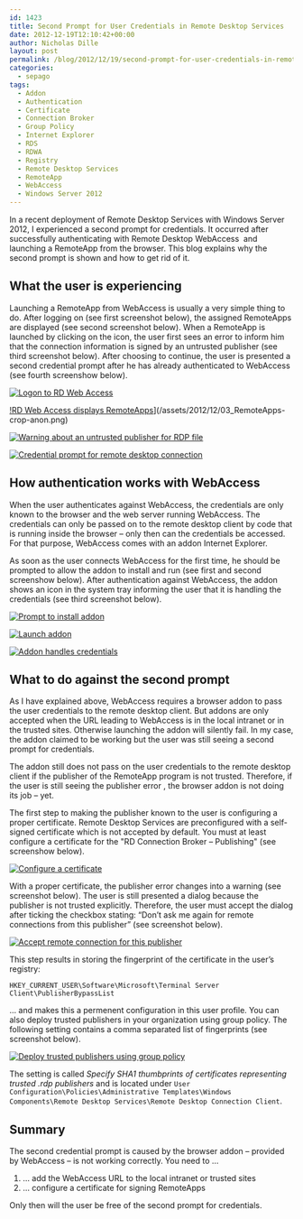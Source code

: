 ```yaml
---
id: 1423
title: Second Prompt for User Credentials in Remote Desktop Services
date: 2012-12-19T12:10:42+00:00
author: Nicholas Dille
layout: post
permalink: /blog/2012/12/19/second-prompt-for-user-credentials-in-remote-desktop-services/
categories:
  - sepago
tags:
  - Addon
  - Authentication
  - Certificate
  - Connection Broker
  - Group Policy
  - Internet Explorer
  - RDS
  - RDWA
  - Registry
  - Remote Desktop Services
  - RemoteApp
  - WebAccess
  - Windows Server 2012
---
```

In a recent deployment of Remote Desktop Services with Windows Server 2012, I experienced a second prompt for credentials. It occurred after successfully authenticating with Remote Desktop WebAccess  and launching a RemoteApp from the browser. This blog explains why the second prompt is shown and how to get rid of it.

<!--more-->

## What the user is experiencing

Launching a RemoteApp from WebAccess is usually a very simple thing to do. After logging on (see first screenshot below), the assigned RemoteApps are displayed (see second screenshot below). When a RemoteApp is launched by clicking on the icon, the user first sees an error to inform him that the connection information is signed by an untrusted publisher (see third screenshot below). After choosing to continue, the user is presented a second credential prompt after he has already authenticated to WebAccess (see fourth screenshow below).

[![Logon to RD Web Access](/assets/2012/12/01_RDWA_Logon-anon.png)](/assets/2012/12/01_RDWA_Logon-anon.png)

[!RD Web Access displays RemoteApps](/assets/2012/12/03_RemoteApps-crop-anon.png)](/assets/2012/12/03_RemoteApps-crop-anon.png)

[![Warning about an untrusted publisher for RDP file](/assets/2012/12/04_Publisher_error-anon.png)](/assets/2012/12/04_Publisher_error-anon.png)

[![Credential prompt for remote desktop connection](/assets/2012/12/05_credentials-anon.png)](/assets/2012/12/05_credentials-anon.png)

## How authentication works with WebAccess

When the user authenticates against WebAccess, the credentials are only known to the browser and the web server running WebAccess. The credentials can only be passed on to the remote desktop client by code that is running inside the browser – only then can the credentials be accessed. For that purpose, WebAccess comes with an addon Internet Explorer.

As soon as the user connects WebAccess for the first time, he should be prompted to allow the addon to install and run (see first and second screenshow below). After authentication against WebAccess, the addon shows an icon in the system tray informing the user that it is handling the credentials (see third screenshot below).

[![Prompt to install addon](/assets/2012/12/Addon-crop-anon.png)](/assets/2012/12/Addon-crop-anon.png)

[![Launch addon](/assets/2012/12/Ausführen.png)](/assets/2012/12/Ausführen.png)

[![Addon handles credentials](/assets/2012/12/02_RADC_message-crop-anon1.png)](/assets/2012/12/02_RADC_message-crop-anon1.png)

## What to do against the second prompt

As I have explained above, WebAccess requires a browser addon to pass the user credentials to the remote desktop client. But addons are only accepted when the URL leading to WebAccess is in the local intranet or in the trusted sites. Otherwise launching the addon will silently fail. In my case, the addon claimed to be working but the user was still seeing a second prompt for credentials.

The addon still does not pass on the user credentials to the remote desktop client if the publisher of the RemoteApp program is not trusted. Therefore, if the user is still seeing the publisher error , the browser addon is not doing its job – yet.

The first step to making the publisher known to the user is configuring a proper certificate. Remote Desktop Services are preconfigured with a self-signed certificate which is not accepted by default. You must at least configure a certificate for the "RD Connection Broker – Publishing" (see screenshow below).

[![Configure a certificate](/assets/2012/12/Certificates-anon.png)](/assets/2012/12/Certificates-anon.png)

With a proper certificate, the publisher error changes into a warning (see screenshot below). The user is still presented a dialog because the publisher is not trusted explicitly. Therefore, the user must accept the dialog after ticking the checkbox stating: “Don’t ask me again for remote connections from this publisher” (see screenshot below).

[![Accept remote connection for this publisher](/assets/2012/12/04_Publisher_warning-anon1.png)](/assets/2012/12/04_Publisher_warning-anon1.png)

This step results in storing the fingerprint of the certificate in the user’s registry:

`HKEY_CURRENT_USER\Software\Microsoft\Terminal Server Client\PublisherBypassList`

… and makes this a permenent configuration in this user profile. You can also deploy trusted publishers in your organization using group policy. The following setting contains a comma separated list of fingerprints (see screenshot below).

[![Deploy trusted publishers using group policy](/assets/2012/12/PublisherBypassList.png)](/assets/2012/12/PublisherBypassList.png)

The setting is called _Specify SHA1 thumbprints of certificates representing trusted .rdp publishers_ and is located under `User Configuration\Policies\Administrative Templates\Windows Components\Remote Desktop Services\Remote Desktop Connection Client`.

## Summary

The second credential prompt is caused by the browser addon – provided by WebAccess – is not working correctly. You need to …

  1. … add the WebAccess URL to the local intranet or trusted sites
  2. … configure a certificate for signing RemoteApps

Only then will the user be free of the second prompt for credentials.
